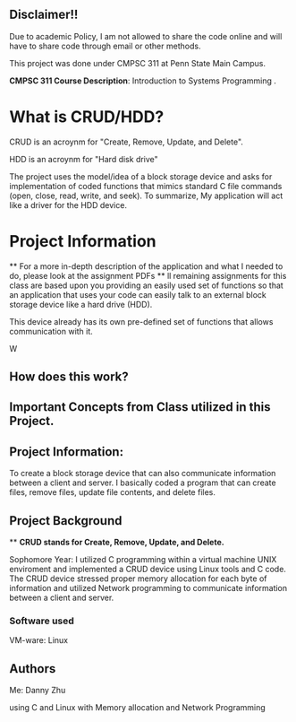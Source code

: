 ## Disclaimer!!

Due to academic Policy, I am not allowed to share the code online and will have to share code through email or other methods.

This project was done under CMPSC 311 at Penn State Main Campus.

**CMPSC 311 Course Description**: Introduction to Systems Programming .



# What is CRUD/HDD?

CRUD is an acroynm for "Create, Remove, Update, and Delete".

HDD is an acroynm for "Hard disk drive"

The project uses the model/idea of a block storage device and asks for implementation of coded functions that mimics standard C file commands (open, close, read, write, and seek). To summarize, My application will act like a driver for the HDD device.


# Project Information

** For a more in-depth description of the application and what I needed to do, please look at the assignment PDFs **
ll remaining assignments for this class are based upon you providing an easily used set of functions
so that an application that uses your code can easily talk to an external block storage device like a hard drive
(HDD).

This device already has its own pre-defined set of functions that allows communication with it.

W

## How does this work?

## Important Concepts from Class utilized in this Project.

## Project Information:

To create a block storage device that can also communicate information between a client and server. I basically coded a program that can create files, remove files, update file contents, and delete files.

## Project Background

** **CRUD stands for Create, Remove, Update, and Delete.**

Sophomore Year: I utilized C programming within a virtual machine UNIX enviroment and implemented a CRUD device using Linux tools and C code. The CRUD device stressed proper memory allocation for each byte of information and utilized Network programming to communicate information between a client and server. 



### Software used

VM-ware: Linux


## Authors

Me: Danny Zhu


using C and Linux with Memory allocation and Network Programming
